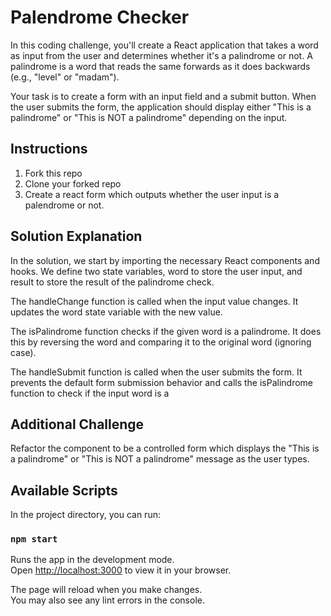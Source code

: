 # Palendrome Checker

In this coding challenge, you'll create a React application that takes a word as input from the user and determines whether it's a palindrome or not. A palindrome is a word that reads the same forwards as it does backwards (e.g., "level" or "madam").

Your task is to create a form with an input field and a submit button. When the user submits the form, the application should display either "This is a palindrome" or "This is NOT a palindrome" depending on the input.

## Instructions

1. Fork this repo
2. Clone your forked repo
3. Create a react form which outputs whether the user input is a palendrome or not.

## Solution Explanation
In the solution, we start by importing the necessary React components and hooks. We define two state variables, word to store the user input, and result to store the result of the palindrome check.

The handleChange function is called when the input value changes. It updates the word state variable with the new value.

The isPalindrome function checks if the given word is a palindrome. It does this by reversing the word and comparing it to the original word (ignoring case).

The handleSubmit function is called when the user submits the form. It prevents the default form submission behavior and calls the isPalindrome function to check if the input word is a

## Additional Challenge

Refactor the component to be a controlled form which displays the "This is a palindrome" or "This is NOT a palindrome" message as the user types.

## Available Scripts

In the project directory, you can run:

### `npm start`

Runs the app in the development mode.\
Open [http://localhost:3000](http://localhost:3000) to view it in your browser.

The page will reload when you make changes.\
You may also see any lint errors in the console.
